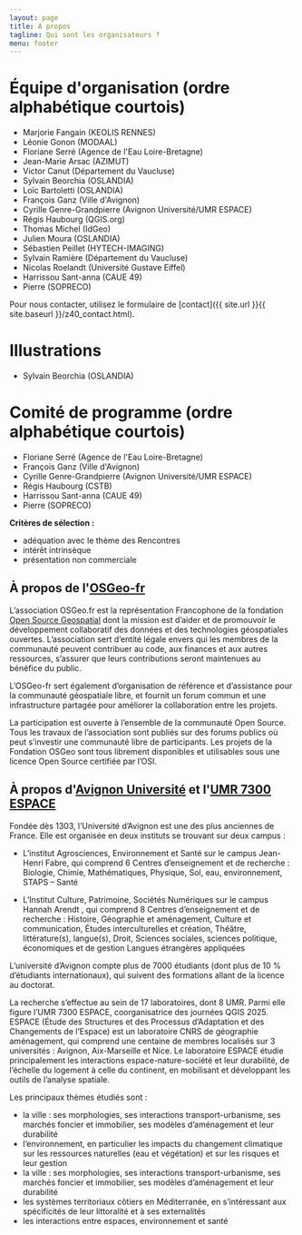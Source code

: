 ```yaml
---
layout: page
title: À propos
tagline: Qui sont les organisateurs ?
menu: footer
---
```


# Équipe d'organisation (ordre alphabétique courtois)

- Marjorie Fangain (KEOLIS RENNES)
- Léonie Gonon (MODAAL)
- Floriane Serré (Agence de l'Eau Loire-Bretagne)
- Jean-Marie Arsac (AZIMUT)
- Victor Canut (Département du Vaucluse)
- Sylvain Beorchia (OSLANDIA)
- Loïc Bartoletti (OSLANDIA)
- François Ganz (Ville d'Avignon)
- Cyrille Genre-Grandpierre (Avignon Université/UMR ESPACE)
- Régis Haubourg (QGIS.org)
- Thomas Michel (IdGeo)
- Julien Moura (OSLANDIA)
- Sébastien Peillet (HYTECH-IMAGING)
- Sylvain Ramière (Département du Vaucluse)
- Nicolas Roelandt (Université Gustave Eiffel)
- Harrissou Sant-anna (CAUE 49)
- Pierre (SOPRECO)

Pour nous contacter, utilisez le formulaire de [contact]({{ site.url }}{{ site.baseurl }}/z40_contact.html).

# Illustrations

- Sylvain Beorchia (OSLANDIA)

# Comité de programme (ordre alphabétique courtois)

- Floriane Serré (Agence de l'Eau Loire-Bretagne)
- François Ganz (Ville d'Avignon)
- Cyrille Genre-Grandpierre (Avignon Université/UMR ESPACE)
- Régis Haubourg (CSTB)
- Harrissou Sant-anna (CAUE 49)
- Pierre (SOPRECO)

**Critères de sélection :**

- adéquation avec le thème des Rencontres 
- intérêt intrinsèque
- présentation non commerciale

<!--## À propos de l'[Institut d'Urbanisme et de Géographie Alpine (IUGA)](https://iuga.univ-grenoble-alpes.fr/)

L'UFR Institut d'Urbanisme et de Géographie Alpine a pour vocation l'enseignement et la recherche dans les domaines de la géographie et de l'urbanisme.

Son siège se situe à la Cité des Territoires à Grenoble. Elle dispose d'une antenne au Pradel sur la commune de Miribel (Ardèche).

L'UFR Institut d'Urbanisme et de Géographie Alpine a pour mission d'assurer la formation initiale et continue, la préparation aux examens et concours (diplômes nationaux, internationaux et diplômes d'université) en liaison avec les autres composantes et avec tout autre établissement public à caractère scientifique, culturel et professionnel, de contribuer au développement de la recherche fondamentale et appliquée et à la formation des chercheurs en liaison  avec tout organisme de recherche public ou privé, français ou étranger, à la préparation à l'insertion professionnelle des étudiants et à la coopération internationale dans les domaines de sa compétence.
-->


## À propos de l'[OSGeo-fr](https://www.osgeo.fr/)

L’association OSGeo.fr est la représentation Francophone de la fondation [Open Source Geospatial](https://www.osgeo.org) dont la mission est d’aider et de promouvoir le développement collaboratif des données et des technologies géospatiales ouvertes. L’association sert d’entité légale envers qui les membres de la communauté peuvent contribuer au code, aux finances et aux autres ressources, s’assurer que leurs contributions seront maintenues au bénéfice du public.

L’OSGeo-fr sert également d’organisation de référence et d’assistance pour la communauté géospatiale libre, et fournit un forum commun et une infrastructure partagée pour améliorer la collaboration entre les projets.

La participation est ouverte à l’ensemble de la communauté Open Source. Tous les travaux de l’association sont publiés sur des forums publics où peut s’investir une communauté libre de participants. Les projets de la Fondation OSGeo sont tous librement disponibles et utilisables sous une licence Open Source certifiée par l’OSI.
 
## À propos d'[Avignon Université](https://univ-avignon.fr/) et l'[UMR 7300 ESPACE](https://www.umrespace.org/)

Fondée dès 1303, l’Université d’Avignon est une des plus anciennes de France. Elle est organisée en deux instituts se trouvant sur deux campus :
- L’institut Agrosciences, Environnement et Santé sur le campus Jean-Henri Fabre, qui comprend 6 Centres d’enseignement et de recherche : Biologie, Chimie, Mathématiques, Physique, Sol, eau, environnement, STAPS – Santé 

- L’Institut Culture, Patrimoine, Sociétés Numériques sur le campus Hannah Arendt , qui comprend 8 Centres d’enseignement et de recherche : Histoire, Géographie et aménagement, Culture et communication, Études interculturelles et création, Théâtre, littérature(s), langue(s), Droit, Sciences sociales, sciences politique, économiques et de gestion Langues étrangères appliquées

L’université d’Avignon compte plus de 7000 étudiants (dont plus de 10 % d’étudiants internationaux), qui suivent des formations allant de la licence au doctorat.

La recherche s’effectue au sein de 17 laboratoires, dont 8 UMR. Parmi elle figure l’UMR 7300 ESPACE, coorganisatrice des journées QGIS 2025. ESPACE (Étude des Structures et des Processus d’Adaptation et des Changements de l’Espace) est un laboratoire CNRS de géographie aménagement, qui comprend une centaine de membres localisés sur 3 universités : Avignon, Aix-Marseille et Nice. Le laboratoire ESPACE étudie principalement les interactions espace-nature-société et leur durabilité, de l’échelle du logement à celle du continent, en mobilisant et développant les outils de l’analyse spatiale.

Les principaux thèmes étudiés sont : 
- la ville : ses morphologies, ses interactions transport-urbanisme, ses marchés foncier et immobilier, ses modèles d’aménagement et leur durabilité
- l’environnement, en particulier les impacts du changement climatique sur les ressources naturelles (eau et végétation) et sur les risques et leur gestion
- la ville : ses morphologies, ses interactions transport-urbanisme, ses marchés foncier et immobilier, ses modèles d’aménagement et leur durabilité
- les systèmes territoriaux côtiers en Méditerranée, en s’intéressant aux spécificités de leur littoralité et à ses externalités
- les interactions entre espaces, environnement et santé
